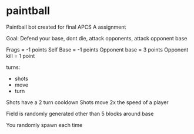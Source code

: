 # paintball
Paintball bot created for final APCS A assignment

Goal: Defend your base, dont die, attack opponents, attack opponent base

Frags = -1 points
Self Base = -1 points
Opponent base = 3 points
Opponent kill = 1 point

turns:
- shots
- move
- turn

Shots have a 2 turn cooldown
Shots move 2x the speed of a player

Field is randomly generated other than 5 blocks around base

You randomly spawn each time
